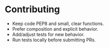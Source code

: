 # Contributing

- Keep code PEP8 and small, clear functions.
- Prefer composition and explicit behavior.
- Add/adjust tests for new behavior.
- Run tests locally before submitting PRs.

